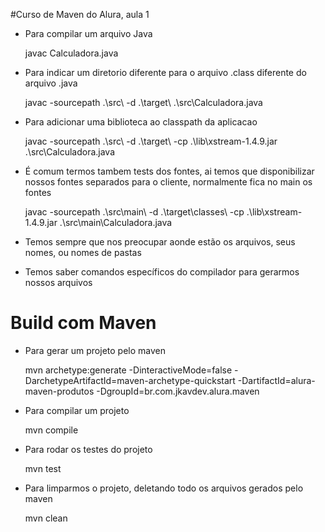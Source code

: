 #Curso de Maven do Alura, aula 1

* Para compilar um arquivo Java

	javac Calculadora.java

* Para indicar um diretorio diferente para o arquivo .class diferente do arquivo .java

	javac -sourcepath .\src\ -d .\target\ .\src\Calculadora.java

* Para adicionar uma biblioteca ao classpath da aplicacao

	javac -sourcepath .\src\ -d .\target\ -cp .\lib\xstream-1.4.9.jar .\src\Calculadora.java

* É comum termos tambem tests dos fontes, ai temos que disponibilizar nossos fontes separados para o cliente, normalmente fica no main os fontes

	javac -sourcepath .\src\main\ -d .\target\classes\ -cp .\lib\xstream-1.4.9.jar .\src\main\Calculadora.java

* Temos sempre que nos preocupar aonde estão os arquivos, seus nomes, ou nomes de pastas
* Temos saber comandos específicos do compilador para gerarmos nossos arquivos

# Build com Maven

* Para gerar um projeto pelo maven
	
	mvn archetype:generate -DinteractiveMode=false -DarchetypeArtifactId=maven-archetype-quickstart -DartifactId=alura-maven-produtos -DgroupId=br.com.jkavdev.alura.maven

* Para compilar um projeto 

	mvn compile

* Para rodar os testes do projeto

	mvn test

* Para limparmos o projeto, deletando todo os arquivos gerados pelo maven

	mvn clean

